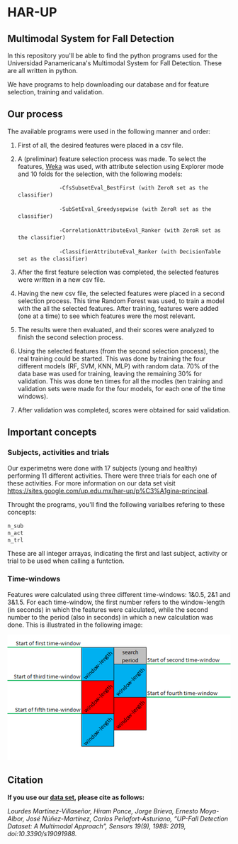 # HAR-UP
## Multimodal System for Fall Detection

In this repository you'll be able to find the python programs used for the Universidad Panamericana's Multimodal System for Fall Detection.
 These are all written  in python.
 
We have programs to help downloading our database and for feature selection, training and validation.

## Our process

The available programs were used in the following manner and order:

1. First of all, the desired features were placed in a csv file.

2. A (preliminar) feature selection process was made. To select the features, [Weka](https://www.cs.waikato.ac.nz/~ml/weka/index.html) was used, with attribute selection using Explorer mode and 10 folds for the selection, with the following models:

					-CfsSubsetEval_BestFirst (with ZeroR set as the classifier)
					
					-SubSetEval_Greedysepwise (with ZeroR set as the classifier)
					
					-CorrelationAttributeEval_Ranker (with ZeroR set as the classifier)
					
					-ClassifierAttributeEval_Ranker (with DecisionTable set as the classifier)
     
3. After the first feature selection was completed, the selected features were written in a new csv file.

4. Having the new csv file, the selected features were placed in a second selection process. This time Random Forest was used, to train a model with the all the selected features. After training, features were added (one at a time) to see which features were the most relevant.

5. The results were then evaluated, and their scores were analyzed to finish the second selection process.

6. Using the selected features (from the second selection process), the real training could be started. This was done by training the four different models (RF, SVM, KNN, MLP) with random data. 70% of the data base was used for training, leaving the remaining 30% for validation. This was done ten times for all the modles (ten training and validation sets were made for the four models, for each one of the time windows). 

7. After validation was completed, scores were obtained for said validation.


## Important concepts


### Subjects, activities and trials


Our experimetns were done with 17 subjects (young and healthy) performing 11 different activities. There were three trials for each one of these activities. For more information on our data set visit https://sites.google.com/up.edu.mx/har-up/p%C3%A1gina-principal.


Throught the programs, you'll find the following varialbes refering to these concepts:

    n_sub
    n_act
    n_trl


These are all integer arrayas, indicating the first and last subject, activity or trial to be used when calling a funtction.

### Time-windows

Features were calculated using three different time-windows: 1&0.5, 2&1 and 3&1.5. For each time-window, the first number refers to the window-length (in seconds) in which the features were calculated, while the second number to the period (also in seconds) in which a new calculation was done. This is illustrated in the following image:

![](twnd.png)


## Citation

**If you use our [data set](https://sites.google.com/up.edu.mx/har-up/p%C3%A1gina-principal), please cite as follows:**

*Lourdes Martínez-Villaseñor, Hiram Ponce, Jorge Brieva, Ernesto Moya-Albor, José Núñez-Martínez, Carlos Peñafort-Asturiano, “UP-Fall Detection Dataset: A Multimodal Approach”, Sensors 19(9), 1988: 2019, doi:10.3390/s19091988.*
